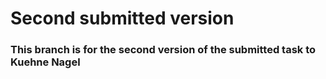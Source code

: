 # Second submitted version
### This branch is for the second version of the submitted task to Kuehne Nagel


